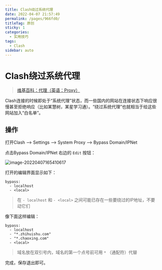 ```yaml
---
title: Clash绕过系统代理
date: 2022-04-07 21:57:49
permalink: /pages/966fd0/
titleTag: 原创
sticky: 1
categories: 
  - 实用技巧
tags:
  - Clash
sidebar: auto
---
```


# Clash绕过系统代理

> [维基百科：代理（英语：Proxy）](https://zh.wikipedia.org/wiki/%E4%BB%A3%E7%90%86%E6%9C%8D%E5%8A%A1%E5%99%A8)

Clash连接的时候即处于“系统代理”状态，而一些国内的网站在连接状态下响应很慢甚至拒绝响应（比如某慧树，某星学习通）。“绕过系统代理”也就相当于给这些网站加入“白名单”。

## 操作

打开Clash ——> Settings ——> System Proxy ——> Bypass Domain/IPNet

点击Bypass Domain/IPNet 右边的 `Edit` 按钮：

![image-20220407165410617](https://s2.loli.net/2022/04/07/BypKHO2SLFzXtnD.png)

打开的编辑界面显示如下：

```
bypass:
  - localhost
  - <local>
```

> 在 `- localhost` 和  `- <local>` 之间可能已存在一些要绕过的IP地址，不要动它们

像下面这样编辑：

```
bypass:
  - localhost
  - "*.zhihuishu.com"
  - "*.chaoxing.com"
  - <local>
```

> 域名放在双引号内，域名的第一个点号前可用 `*` （通配符）代替

完成，保存退出即可。

